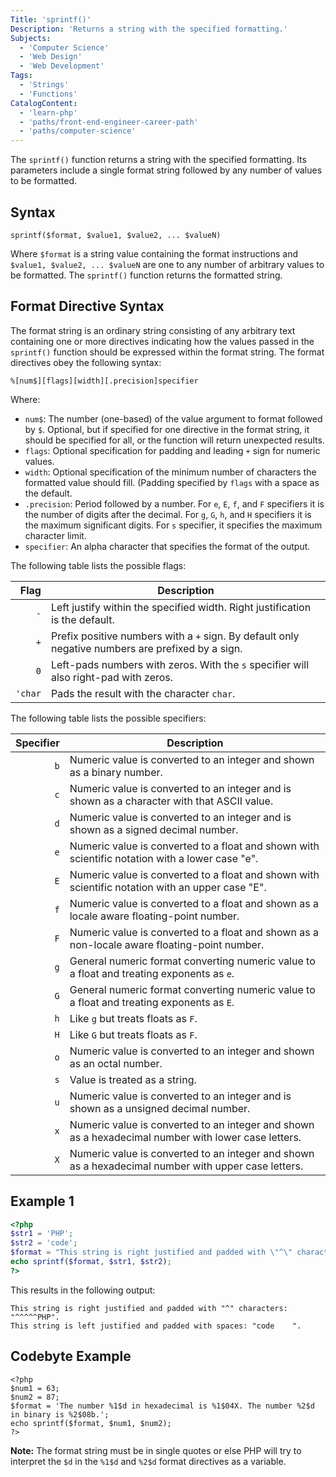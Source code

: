 ```yaml
---
Title: 'sprintf()'
Description: 'Returns a string with the specified formatting.'
Subjects:
  - 'Computer Science'
  - 'Web Design'
  - 'Web Development'
Tags:
  - 'Strings'
  - 'Functions'
CatalogContent:
  - 'learn-php'
  - 'paths/front-end-engineer-career-path'
  - 'paths/computer-science'
---
```


The `sprintf()` function returns a string with the specified formatting. Its parameters include a single format string followed by any number of values to be formatted.

## Syntax

```pseudo
sprintf($format, $value1, $value2, ... $valueN)
```

Where `$format` is a string value containing the format instructions and `$value1, $value2, ... $valueN` are one to any number of arbitrary values to be formatted. The `sprintf()` function returns the formatted string.

## Format Directive Syntax

The format string is an ordinary string consisting of any arbitrary text containing one or more directives indicating how the values passed in the `sprintf()` function should be expressed within the format string. The format directives obey the following syntax:

```pseudo
%[num$][flags][width][.precision]specifier
```

Where:

- `num$`: The number (one-based) of the value argument to format followed by `$`. Optional, but if specified for one directive in the format string, it should be specified for all, or the function will return unexpected results.
- `flags`: Optional specification for padding and leading `+` sign for numeric values.
- `width`: Optional specification of the minimum number of characters the formatted value should fill. (Padding specified by `flags` with a space as the default.
- `.precision`: Period followed by a number. For `e`, `E`, `f`, and `F` specifiers it is the number of digits after the decimal. For `g`, `G`, `h`, and `H` specifiers it is the maximum significant digits. For `s` specifier, it specifies the maximum character limit.
- `specifier`: An alpha character that specifies the format of the output.

The following table lists the possible flags:

|    Flag | Description                                                                                       |
| ------: | ------------------------------------------------------------------------------------------------- |
|     `-` | Left justify within the specified width. Right justification is the default.                      |
|     `+` | Prefix positive numbers with a `+` sign. By default only negative numbers are prefixed by a sign. |
|     `0` | Left-pads numbers with zeros. With the `s` specifier will also right-pad with zeros.              |
| `'char` | Pads the result with the character `char`.                                                        |

The following table lists the possible specifiers:

| Specifier | Description                                                                                         |
| --------: | --------------------------------------------------------------------------------------------------- |
|       `b` | Numeric value is converted to an integer and shown as a binary number.                              |
|       `c` | Numeric value is converted to an integer and is shown as a character with that ASCII value.         |
|       `d` | Numeric value is converted to an integer and is shown as a signed decimal number.                   |
|       `e` | Numeric value is converted to a float and shown with scientific notation with a lower case "e".     |
|       `E` | Numeric value is converted to a float and shown with scientific notation with an upper case "E".    |
|       `f` | Numeric value is converted to a float and shown as a locale aware floating-point number.            |
|       `F` | Numeric value is converted to a float and shown as a non-locale aware floating-point number.        |
|       `g` | General numeric format converting numeric value to a float and treating exponents as `e`.           |
|       `G` | General numeric format converting numeric value to a float and treating exponents as `E`.           |
|       `h` | Like `g` but treats floats as `F`.                                                                  |
|       `H` | Like `G` but treats floats as `F`.                                                                  |
|       `o` | Numeric value is converted to an integer and shown as an octal number.                              |
|       `s` | Value is treated as a string.                                                                       |
|       `u` | Numeric value is converted to an integer and is shown as a unsigned decimal number.                 |
|       `x` | Numeric value is converted to an integer and shown as a hexadecimal number with lower case letters. |
|       `X` | Numeric value is converted to an integer and shown as a hexadecimal number with upper case letters. |

## Example 1

```php
<?php
$str1 = 'PHP';
$str2 = 'code';
$format = "This string is right justified and padded with \"^\" characters: \"%'^8s\".  \nThis string is left justified and padded with spaces: \"%-8s\".";
echo sprintf($format, $str1, $str2);
?>
```

This results in the following output:

```shell
This string is right justified and padded with "^" characters: "^^^^^PHP".
This string is left justified and padded with spaces: "code    ".
```

## Codebyte Example

```codebyte/php
<?php
$num1 = 63;
$num2 = 87;
$format = 'The number %1$d in hexadecimal is %1$04X. The number %2$d in binary is %2$08b.';
echo sprintf($format, $num1, $num2);
?>
```

**Note:** The format string must be in single quotes or else PHP will try to interpret the `$d` in the `%1$d` and `%2$d` format directives as a variable.
